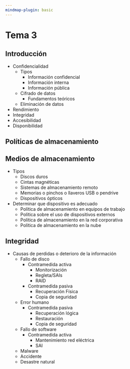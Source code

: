 ```yaml
---
mindmap-plugin: basic
---
```


# Tema 3

## Introducción
- Confidencialidad
	- Tipos
		- Información confidencial
		- Información interna
		- Información pública
	- Cifrado de datos
		- Fundamentos teóricos
	- Eliminación de datos
- Rendimiento
- Integridad
- Accesibilidad
- Disponibilidad

## Políticas de almacenamiento

## Medios de almacenamiento
- Tipos
	- Discos duros
	- Cintas magnéticas
	- Sistemas de almacenamiento remoto
	- Memorias o pinchos o llaveros USB o pendrive
	- Dispositivos ópticos
- Determinar que dispositivo es adecuado
	- Política de almacenamiento en equipos de trabajo
	- Política sobre el uso de dispositivos externos
	- Política de almacenamiento en la red corporativa
	- Política de almacenamiento en la nube

## Integridad
- Causas de perdidas o deterioro de la información
	- Fallo de disco
		- Contramedida activa
			- Monitorización
			- Regleta/SAIs
			- RAID
		- Contramedida pasiva
			- Recuperación Física
			- Copia de seguridad
	- Error humano
		- Contramedida pasiva
			- Recuperación lógica
			- Restauración
			- Copia de seguridad
	- Fallo de software
		- Contramedida activa
			- Mantenimiento red eléctrica
			- SAI
	- Malware
	- Accidente
	- Desastre natural